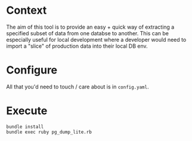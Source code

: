 # Context
The aim of this tool is to provide an easy + quick way of extracting a specified subset of data from one databse to another. This can be especially useful for local development where a developer would need to import a "slice" of production data into their local DB env.

# Configure
All that you'd need to touch / care about is in ```config.yaml```.

# Execute
```
bundle install
bundle exec ruby pg_dump_lite.rb
```
